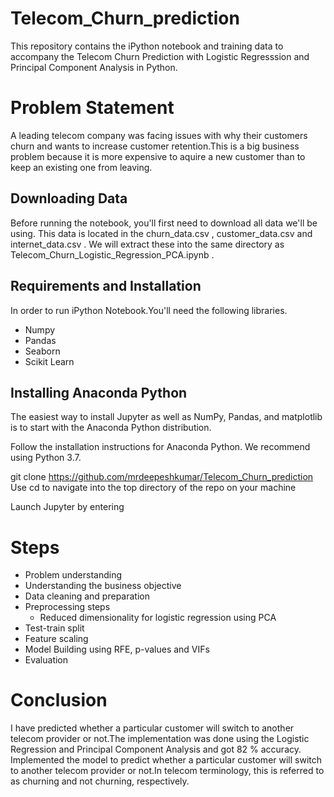 # Telecom_Churn_prediction  
This repository contains the iPython notebook and training data to accompany the Telecom Churn Prediction with Logistic Regresssion and Principal Component Analysis in Python. 

# Problem Statement 
A leading telecom company was facing issues with why their customers churn and wants to increase customer retention.This is a big business problem because it is more expensive to aquire  a new customer than to keep an existing one from leaving.

## Downloading Data 
Before running the notebook, you'll first need to download all data we'll be using. This data is located in the churn_data.csv , customer_data.csv and internet_data.csv . We will extract these into the same directory as Telecom_Churn_Logistic_Regression_PCA.ipynb .

## Requirements and Installation 
In order to run iPython Notebook.You'll need the following libraries. 
* Numpy 
* Pandas 
* Seaborn
* Scikit Learn

## Installing Anaconda Python 
The easiest way to install Jupyter as well as NumPy, Pandas, and matplotlib is to start with the Anaconda Python distribution.

Follow the installation instructions for Anaconda Python. We recommend using Python 3.7.

git clone https://github.com/mrdeepeshkumar/Telecom_Churn_prediction
Use cd to navigate into the top directory of the repo on your machine

Launch Jupyter by entering 

# Steps 

 * Problem understanding 
 * Understanding the business objective 
 * Data cleaning and preparation
 * Preprocessing steps 
   * Reduced dimensionality for logistic regression using PCA
 * Test-train split
 * Feature scaling
 * Model Building using RFE, p-values and VIFs 
 * Evaluation 
 # Conclusion 
I have predicted whether a particular customer will switch to another telecom provider or not.The implementation was done using the Logistic Regression and Principal Component Analysis and got 82 % accuracy. Implemented the model  to predict whether a particular customer will switch to another telecom provider or not.In telecom terminology, this is referred to as churning and not churning, respectively.
